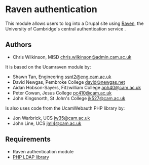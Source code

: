 Raven authentication
====================

This module allows users to log into a Drupal site using [Raven]((http://raven.cam.ac.uk/)), the University
of Cambridge's central authentication service .

Authors
-------

* Chris Wilkinson, MISD <chris.wilkinson@admin.cam.ac.uk>

It is based on the Ucamraven module by:

* Shawn Tan, Engineering <ssnt2@eng.cam.ac.uk>
* David Newgas, Pembroke College <david@newgas.net>
* Aidan Hobson-Sayers, Fitzwilliam College <aph40@cam.ac.uk>
* Peter Cowan, Jesus College <pc410@cam.ac.uk>
* John Kingsnorth, St John's College <jk527@cam.ac.uk>

Is also uses code from the UcamWebauth PHP library by:

* Jon Warbrick, UCS <jw35@cam.ac.uk>
* John Line, UCS <jml4@cam.ac.uk>

Requirements
------------

* Raven authentication module
* [PHP LDAP library](http://php.net/manual/en/book.ldap.php)